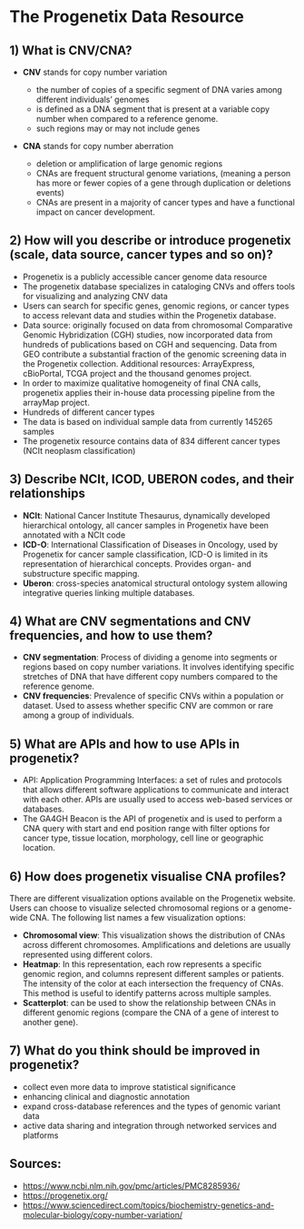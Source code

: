 # The Progenetix Data Resource

## 1) What is CNV/CNA?
- **CNV** stands for copy number variation
  - the number of copies of a specific segment of DNA varies among different individuals’ genomes
  - is defined as a DNA segment that is present at a variable copy number when compared to a reference genome.
  - such regions may or may not include genes

- **CNA** stands for copy number aberration
  - deletion or amplification of large genomic regions
  - CNAs are frequent structural genome variations, (meaning a person has more or fewer copies of a gene through duplication or deletions events)
  - CNAs are present in a majority of cancer types and have a functional impact on cancer development.

## 2) How will you describe or introduce progenetix (scale, data source, cancer types and so on)?
-	Progenetix is a publicly accessible cancer genome data resource
-	The progenetix database specializes in cataloging CNVs and offers tools for visualizing and analyzing CNV data
-	Users can search for specific genes, genomic regions, or cancer types to access relevant data and studies within the Progenetix database.
-	Data source: originally focused on data from chromosomal Comparative Genomic Hybridization (CGH) studies, now incorporated data from hundreds of publications based on CGH and sequencing. Data from GEO contribute a substantial fraction of the genomic screening data in the Progenetix collection. Additional resources: ArrayExpress, cBioPortal, TCGA project and the thousand genomes project.
-	In order to maximize qualitative homogeneity of final CNA calls, progenetix applies their in-house data processing pipeline from the arrayMap project.
-	Hundreds of different cancer types
-	The data is based on individual sample data from currently 145265 samples
-	The progenetix resource contains data of 834 different cancer types (NCIt neoplasm classification)

## 3) Describe NCIt, ICOD, UBERON codes, and their relationships
-	**NCIt**: National Cancer Institute Thesaurus, dynamically developed hierarchical ontology, all cancer samples in Progenetix have been annotated with a NCIt code
-	**ICD-O**: International Classification of Diseases in Oncology, used by Progenetix for cancer sample classification, ICD-O is limited in its representation of hierarchical concepts. Provides organ- and substructure specific mapping.
-	**Uberon**: cross-species anatomical structural ontology system allowing integrative queries linking multiple databases.

## 4) What are CNV segmentations and CNV frequencies, and how to use them?
- **CNV segmentation**: Process of dividing a genome into segments or regions based on copy number variations. It involves identifying specific stretches of DNA that have different copy numbers compared to the reference genome.
- **CNV frequencies**: Prevalence of specific CNVs within a population or dataset. Used to assess whether specific CNV are common or rare among a group of individuals.

## 5) What are APIs and how to use APIs in progenetix?
- API: Application Programming Interfaces: a set of rules and protocols that allows different software applications to communicate and interact with each other. APIs are usually used to access web-based services or databases. 
- The GA4GH Beacon is the API of progenetix and is used to perform a CNA query with start and end position range with filter options for cancer type, tissue location, morphology, cell line or geographic location.

## 6) How does progenetix visualise CNA profiles?
There are different visualization options available on the Progenetix website. Users can choose to visualize selected chromosomal regions or a genome-wide CNA. The following list names a few visualization options:
- **Chromosomal view**: This visualization shows the distribution of CNAs across different chromosomes. Amplifications and deletions are usually represented using different colors.
- **Heatmap**: In this representation, each row represents a specific genomic region, and columns represent different samples or patients. The intensity of the color at each intersection the frequency of CNAs. This method is useful to identify patterns across multiple samples.
- **Scatterplot**: can be used to show the relationship between CNAs in different genomic regions (compare the CNA of a gene of interest to another gene).

## 7) What do you think should be improved in progenetix?
- collect even more data to improve statistical significance
- enhancing clinical and diagnostic annotation
- expand cross-database references and the types of genomic variant data 
- active data sharing and integration through networked services and platforms

## Sources:
- https://www.ncbi.nlm.nih.gov/pmc/articles/PMC8285936/
- https://progenetix.org/
- https://www.sciencedirect.com/topics/biochemistry-genetics-and-molecular-biology/copy-number-variation/
